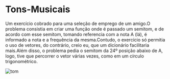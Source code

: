 # Tons-Musicais
Um exercício cobrado para uma seleção de emprego de um amigo.O problema consistia em criar uma função onde é passado um semitom, e de acordo com esse semitom, tomando referencia com a nota A (lá), é informado a nota e a frequência da mesma.Contudo, o exercício só permitia o uso de vetores, do contrário, creio eu, que um dicionário facilitaria mais.Além disso, o problema pedia o semitom da 24º posição abaixo de A, logo, tive que percorrer o vetor várias vezes, como em um círculo trigonométrico.

![tom](https://user-images.githubusercontent.com/88283829/129963295-66e75850-af65-4b86-9454-ab01c61fa9a4.png)

